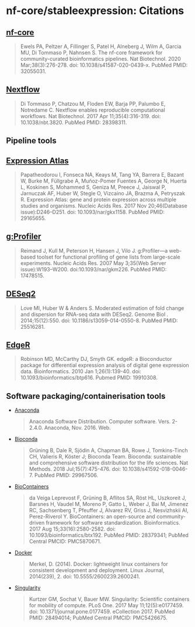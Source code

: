 # nf-core/stableexpression: Citations

## [nf-core](https://pubmed.ncbi.nlm.nih.gov/32055031/)

> Ewels PA, Peltzer A, Fillinger S, Patel H, Alneberg J, Wilm A, Garcia MU, Di Tommaso P, Nahnsen S. The nf-core framework for community-curated bioinformatics pipelines. Nat Biotechnol. 2020 Mar;38(3):276-278. doi: 10.1038/s41587-020-0439-x. PubMed PMID: 32055031.

## [Nextflow](https://pubmed.ncbi.nlm.nih.gov/28398311/)

> Di Tommaso P, Chatzou M, Floden EW, Barja PP, Palumbo E, Notredame C. Nextflow enables reproducible computational workflows. Nat Biotechnol. 2017 Apr 11;35(4):316-319. doi: 10.1038/nbt.3820. PubMed PMID: 28398311.

## Pipeline tools

## [Expression Atlas](https://www.ebi.ac.uk/gxa/home)

> Papatheodorou I, Fonseca NA, Keays M, Tang YA, Barrera E, Bazant W, Burke M, Füllgrabe A, Muñoz-Pomer Fuentes A, George N, Huerta L, Koskinen S, Mohammed S, Geniza M, Preece J, Jaiswal P, Jarnuczak AF, Huber W, Stegle O, Vizcaino JA, Brazma A, Petryszak R. Expression Atlas: gene and protein expression across multiple studies and organisms. Nucleic Acids Res. 2017 Nov 20;46(Database issue):D246–D251. doi: 10.1093/nar/gkx1158. PubMed PMID: 29165655.

## [g:Profiler](https://biit.cs.ut.ee/gprofiler/gost)

> Reimand J, Kull M, Peterson H, Hansen J, Vilo J. g:Profiler—a web-based toolset for functional profiling of gene lists from large-scale experiments. Nucleic Acids Res. 2007 May 3;35(Web Server issue):W193–W200. doi:10.1093/nar/gkm226. PubMed PMID: 17478515.

## [DESeq2](https://bioconductor.org/packages/release/bioc/html/DESeq2.html)

> Love MI, Huber W & Anders S. Moderated estimation of fold change and dispersion for RNA-seq data with DESeq2. Genome Biol
> . 2014;15(12):550. doi: 10.1186/s13059-014-0550-8. PubMed PMID: 25516281.

## [EdgeR](https://bioconductor.org/packages/release/bioc/html/edgeR.html)

> Robinson MD, McCarthy DJ, Smyth GK. edgeR: a Bioconductor package for differential expression analysis of digital gene expression data. Bioinformatics. 2010 Jan 1;26(1):139-40. doi: 10.1093/bioinformatics/btp616. Pubmed PMID: 19910308.

## Software packaging/containerisation tools

- [Anaconda](https://anaconda.com)

  > Anaconda Software Distribution. Computer software. Vers. 2-2.4.0. Anaconda, Nov. 2016. Web.

- [Bioconda](https://pubmed.ncbi.nlm.nih.gov/29967506/)

  > Grüning B, Dale R, Sjödin A, Chapman BA, Rowe J, Tomkins-Tinch CH, Valieris R, Köster J; Bioconda Team. Bioconda: sustainable and comprehensive software distribution for the life sciences. Nat Methods. 2018 Jul;15(7):475-476. doi: 10.1038/s41592-018-0046-7. PubMed PMID: 29967506.

- [BioContainers](https://pubmed.ncbi.nlm.nih.gov/28379341/)

  > da Veiga Leprevost F, Grüning B, Aflitos SA, Röst HL, Uszkoreit J, Barsnes H, Vaudel M, Moreno P, Gatto L, Weber J, Bai M, Jimenez RC, Sachsenberg T, Pfeuffer J, Alvarez RV, Griss J, Nesvizhskii AI, Perez-Riverol Y. BioContainers: an open-source and community-driven framework for software standardization. Bioinformatics. 2017 Aug 15;33(16):2580-2582. doi: 10.1093/bioinformatics/btx192. PubMed PMID: 28379341; PubMed Central PMCID: PMC5870671.

- [Docker](https://dl.acm.org/doi/10.5555/2600239.2600241)

  > Merkel, D. (2014). Docker: lightweight linux containers for consistent development and deployment. Linux Journal, 2014(239), 2. doi: 10.5555/2600239.2600241.

- [Singularity](https://pubmed.ncbi.nlm.nih.gov/28494014/)

  > Kurtzer GM, Sochat V, Bauer MW. Singularity: Scientific containers for mobility of compute. PLoS One. 2017 May 11;12(5):e0177459. doi: 10.1371/journal.pone.0177459. eCollection 2017. PubMed PMID: 28494014; PubMed Central PMCID: PMC5426675.
